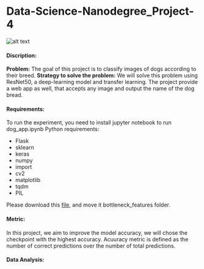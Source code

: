 # Data-Science-Nanodegree_Project-4

![alt text](https://github.com/LamyaMK/Data-Science-Nanodegree_Project-4/blob/main/sample_dog_output.png?raw=true)
#### Discription:
**Problem:** The goal of this project is to classify images of dogs according to their breed.
**Strategy to solve the problem:** We will solve this problem using ResNet50, a deep-learning model and transfer learning. 
The project provide a web app as well, that accepts any image and output the name of the dog bread.

#### Requirements:
To run the experiment, you need to install jupyter notebook to run dog_app.ipynb
Python requirements:
- Flask
- sklearn       
- keras
- numpy
- import
- cv2
- matplotlib
- tqdm
- PIL

Please download this [file](https://drive.google.com/file/d/1SL4zVqL_LZXXHyxjVhIoUxRmzxoIDmKU/view?usp=sharing), and move it bottleneck_features folder.

#### Metric:
In this project, we aim to improve the model accuracy, we will chose the checkpoint with the highest accuracy.
Acuuracy metric is defined as the number of correct predictions over the number of total predictions.

#### Data Analysis:
